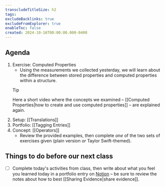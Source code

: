 ```yaml
---
transcludeTitleSize: h2
tags:
excludeBacklinks: true
excludeFromExplorer: true
enableToc: false
created: 2024-10-16T00:00:00.000-0400
---
```

## Agenda
1. Exercise: Computed Properties
	- Using the measurements we collected yesterday, we will learn about the difference between stored properties and computed properties within a structure.
	> [!TIP]
	> 
	> Here a short video where the concepts we examined – [[Computed Properties|how to create and use computed properties]] – are explained again.
1. Setup: [[Translations]]
1. Portfolio: [[Tagging Entries]]
3. Concept: [[Operators]]
	- Review the provided examples, then complete *one* of the two sets of exercises given (plain version *or* Taylor Swift-themed).

## Things to do before our next class
- [ ] Complete today's activities from class, then write about what you feel you learned today in a portfolio entry on [Notion](https://notion.so) – be sure to review the notes about how to best [[Sharing Evidence|share evidence]].